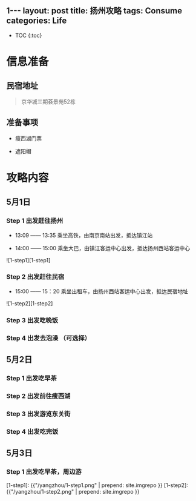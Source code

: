 1---
layout: post
title: 扬州攻略
tags: Consume
categories: Life
---

* TOC
{:toc}

# 信息准备

## 民宿地址

> 京华城三期荟景苑52栋

## 准备事项

* 瘦西湖门票

* 遮阳帽

# 攻略内容



## 5月1日

### Step 1 出发赶往扬州

* 13:09 —— 13:35  乘坐高铁，由南京南站出发，抵达镇江站

* 14:00 —— 15:00  乘坐大巴，由镇江客运中心出发，抵达扬州西站客运中心

![1-step1][1-step1]

### Step 2 出发赶往民宿

* 15:00 —— 15：20 乘坐出租车，由扬州西站客运中心出发，抵达民宿地址

![1-step2][1-step2]

### Step 3 出发吃晚饭



### Step 4 出发去泡澡 （可选择）


## 5月2日

### Step 1 出发吃早茶

### Step 2 出发前往瘦西湖

### Step 3 出发游览东关街

### Step 4 出发吃完饭

## 5月3日

### Step 1 出发吃早茶，周边游








[1-step1]: {{"/yangzhou/1-step1.png" | prepend: site.imgrepo }}
[1-step2]: {{"/yangzhou/1-step2.png" | prepend: site.imgrepo }}